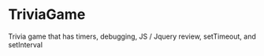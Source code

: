 # TriviaGame
Trivia game that has timers, debugging, JS / Jquery review, setTimeout, and setInterval

